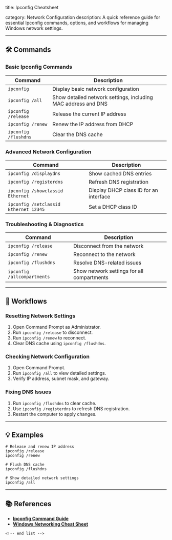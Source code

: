 title: Ipconfig Cheatsheet

category: Network Configuration
description: A quick reference guide for essential Ipconfig commands, options, and workflows for managing Windows network settings.

---

## 🛠️ Commands

### **Basic Ipconfig Commands**

| Command                | Description                                                   |
| ---------------------- | ------------------------------------------------------------- |
| `ipconfig`           | Display basic network configuration                           |
| `ipconfig /all`      | Show detailed network settings, including MAC address and DNS |
| `ipconfig /release`  | Release the current IP address                                |
| `ipconfig /renew`    | Renew the IP address from DHCP                                |
| `ipconfig /flushdns` | Clear the DNS cache                                           |

### **Advanced Network Configuration**

| Command                                 | Description                            |
| --------------------------------------- | -------------------------------------- |
| `ipconfig /displaydns`                | Show cached DNS entries                |
| `ipconfig /registerdns`               | Refresh DNS registration               |
| `ipconfig /showclassid Ethernet`      | Display DHCP class ID for an interface |
| `ipconfig /setclassid Ethernet 12345` | Set a DHCP class ID                    |

### **Troubleshooting & Diagnostics**

| Command                       | Description                                |
| ----------------------------- | ------------------------------------------ |
| `ipconfig /release`         | Disconnect from the network                |
| `ipconfig /renew`           | Reconnect to the network                   |
| `ipconfig /flushdns`        | Resolve DNS-related issues                 |
| `ipconfig /allcompartments` | Show network settings for all compartments |

---

## 🔄 Workflows

### **Resetting Network Settings**

1. Open Command Prompt as Administrator.
2. Run `ipconfig /release` to disconnect.
3. Run `ipconfig /renew` to reconnect.
4. Clear DNS cache using `ipconfig /flushdns`.

### **Checking Network Configuration**

1. Open Command Prompt.
2. Run `ipconfig /all` to view detailed settings.
3. Verify IP address, subnet mask, and gateway.

### **Fixing DNS Issues**

1. Run `ipconfig /flushdns` to clear cache.
2. Use `ipconfig /registerdns` to refresh DNS registration.
3. Restart the computer to apply changes.

---

## 💡 Examples

```shell
# Release and renew IP address
ipconfig /release
ipconfig /renew

# Flush DNS cache
ipconfig /flushdns

# Show detailed network settings
ipconfig /all
```

---

## 📚 References

- **[Ipconfig Command Guide](https://learn.microsoft.com/en-us/windows-server/networking/technologies/ipconfig-command)**
- **[Windows Networking Cheat Sheet](https://www.computerhope.com/ipconfig.htm)**

```
<!-- end list -->
```
